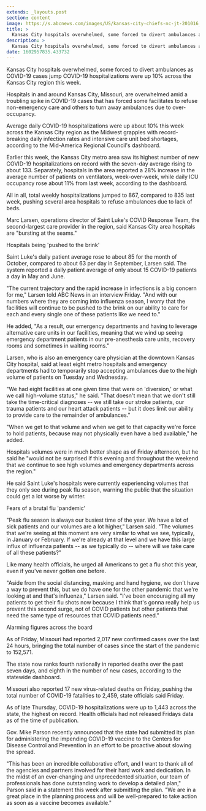 ```yaml
--- 
extends: _layouts.post 
section: content 
image: https://s.abcnews.com/images/US/kansas-city-chiefs-nc-jt-201016_1602873266186_hpMain_16x9_992.jpg 
title: > 
  Kansas City hospitals overwhelmed, some forced to divert ambulances as COVID-19 cases jump 
description: > 
  Kansas City hospitals overwhelmed, some forced to divert ambulances as COVID-19 cases jump COVID-19 hospitalizations were up 10% across the Kansas City region this week.Hospitals in and around Kansas City, Missouri, are overwhelmed amid a troubling spike in COVID-19 cases that has forced some facilitates to refuse non-emergency care and others to turn away ambulances due to over-occupancy.Earlier this week, the Kansas City metro area saw its highest number of new COVID-19 hospitalizations on record with the seven-day average rising to about 133.Marc Larsen, operations director of Saint Luke's COVID Response Team, the second-largest care provider in the region, said Kansas City area hospitals are "bursting at the seams."The system reported a daily patient average of only about 15 COVID-19 patients a day in May and June. 
date: 1602957835.433732 
--- 
```

Kansas City hospitals overwhelmed, some forced to divert ambulances as COVID-19 cases jump COVID-19 hospitalizations were up 10% across the Kansas City region this week.

Hospitals in and around Kansas City, Missouri, are overwhelmed amid a troubling spike in COVID-19 cases that has forced some facilitates to refuse non-emergency care and others to turn away ambulances due to over-occupancy.

Average daily COVID-19 hospitalizations were up about 10% this week across the Kansas City region as the Midwest grapples with record-breaking daily infection rates and intensive care unit bed shortages, according to the Mid-America Regional Council's dashboard.

Earlier this week, the Kansas City metro area saw its highest number of new COVID-19 hospitalizations on record with the seven-day average rising to about 133. Separately, hospitals in the area reported a 28% increase in the average number of patients on ventilators, week-over-week, while daily ICU occupancy rose about 11% from last week, according to the dashboard.

All in all, total weekly hospitalizations jumped to 867, compared to 835 last week, pushing several area hospitals to refuse ambulances due to lack of beds.

Marc Larsen, operations director of Saint Luke's COVID Response Team, the second-largest care provider in the region, said Kansas City area hospitals are "bursting at the seams."

Hospitals being 'pushed to the brink'

Saint Luke's daily patient average rose to about 85 for the month of October, compared to about 63 per day in September, Larsen said. The system reported a daily patient average of only about 15 COVID-19 patients a day in May and June.

"The current trajectory and the rapid increase in infections is a big concern for me," Larsen told ABC News in an interview Friday. "And with our numbers where they are coming into influenza season, I worry that the facilities will continue to be pushed to the brink on our ability to care for each and every single one of these patients like we need to."

He added, "As a result, our emergency departments and having to leverage alternative care units in our facilities, meaning that we wind up seeing emergency department patients in our pre-anesthesia care units, recovery rooms and sometimes in waiting rooms."

Larsen, who is also an emergency care physician at the downtown Kansas City hospital, said at least eight metro hospitals and emergency departments had to temporarily stop accepting ambulances due to the high volume of patients on Tuesday and Wednesday.

"We had eight facilities at one given time that were on 'diversion,' or what we call high-volume status," he said. "That doesn't mean that we don't still take the time-critical diagnoses -- we still take our stroke patients, our trauma patients and our heart attack patients -- but it does limit our ability to provide care to the remainder of ambulances."

"When we get to that volume and when we get to that capacity we're force to hold patients, because may not physically even have a bed available," he added.

Hospitals volumes were in much better shape as of Friday afternoon, but he said he "would not be surprised if this evening and throughout the weekend that we continue to see high volumes and emergency departments across the region."

He said Saint Luke's hospitals were currently experiencing volumes that they only see during peak flu season, warning the public that the situation could get a lot worse by winter.

Fears of a brutal flu 'pandemic'

"Peak flu season is always our busiest time of the year. We have a lot of sick patients and our volumes are a lot higher," Larsen said. "The volumes that we're seeing at this moment are very similar to what we see, typically, in January or February. If we're already at that level and we have this large influx of influenza patients -- as we typically do -- where will we take care of all these patients?"

Like many health officials, he urged all Americans to get a flu shot this year, even if you've never gotten one before.

"Aside from the social distancing, masking and hand hygiene, we don't have a way to prevent this, but we do have one for the other pandemic that we're looking at and that's influenza," Larsen said. "I've been encouraging all my patients to get their flu shots now because I think that's gonna really help us prevent this second surge, not of COVID patients but other patients that need the same type of resources that COVID patients need."

Alarming figures across the board

As of Friday, Missouri had reported 2,017 new confirmed cases over the last 24 hours, bringing the total number of cases since the start of the pandemic to 152,571.

The state now ranks fourth nationally in reported deaths over the past seven days, and eighth in the number of new cases, according to the statewide dashboard.

Missouri also reported 17 new virus-related deaths on Friday, pushing the total number of COVID-19 fatalities to 2,459, state officials said Friday.

As of late Thursday, COVID-19 hospitalizations were up to 1,443 across the state, the highest on record. Health officials had not released Fridays data as of the time of publication.

Gov. Mike Parson recently announced that the state had submitted its plan for administering the impending COVID-19 vaccine to the Centers for Disease Control and Prevention in an effort to be proactive about slowing the spread.

"This has been an incredible collaborative effort, and I want to thank all of the agencies and partners involved for their hard work and dedication. In the midst of an ever-changing and unprecedented situation, our team of professionals has done outstanding work to develop a detailed plan," Parson said in a statement this week after submitting the plan. "We are in a great place in the planning process and will be well-prepared to take action as soon as a vaccine becomes available."